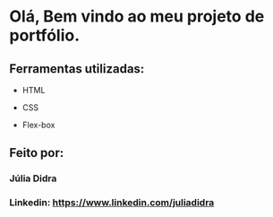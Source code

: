 # Olá, Bem vindo ao meu projeto de portfólio.



## Ferramentas utilizadas:

* HTML

* CSS

* Flex-box

## Feito por:

### Júlia Didra

### Linkedin: https://www.linkedin.com/juliadidra
